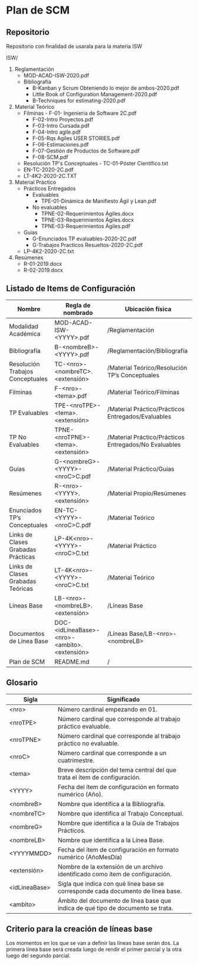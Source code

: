 # Plan de SCM

## Repositorio
Repositorio con finalidad de usarala para la materia ISW

ISW/

1. Reglamentación
	- MOD-ACAD-ISW-2020.pdf
	- Bibliografía
		- B-Kanban y Scrum Obteniendo lo mejor de ambos-2020.pdf
		- Little Book of Configuration Management-2020.pdf
		- B-Techniques for estimating-2020.pdf
2. Material Teórico
      - Filminas
                - F-01- Ingenieria de Software 2C.pdf
		- F-02-Intro Proyectos.pdf
		- F-03-Intro Cursada.pdf
		- F-04-Intro agile.pdf
		- F-05-Rqs Agiles USER STORIES.pdf                
		- F-06-Estimaciones.pdf                
		- F-07-Gestión de Productos de Software.pdf                
		- F-08-SCM.pdf
      - Resolución TP's Conceptuales
                - TC-01-Póster Científico.txt
      - EN-TC-2020-2C.pdf
      - LT-4K2-2020-2C.TXT
3. Material Práctico
	- Prácticos Entregados
		- Evaluables
			- TPE-01-Dinámica de Manifiesto Ágil y Lean.pdf
		- No evaluables
			- TPNE-02-Requerimientos Ágiles.docx 
			- TPNE-03-Requerimientos Ágiles.docx
			- TPNE-03-Requerimientos Ágiles.pdf
	- Guías
		- G-Enunciados TP evaluables-2020-2C.pdf
		- G-Trabajos Practicos Resueltos-2020-2C.pdf
	- LP-4K2-2020-2C.txt
4. Resúmenes
      - R-01-2019.docx
      - R-02-2019.docx

## Listado de Items de Configuración

| Nombre | Regla de nombrado | Ubicación física | 
| --- | --- | --- |
| Modalidad Académica | MOD-ACAD-ISW-\<YYYY\>.pdf | /Reglamentación | 
| Bibliografía | B-\<nombreB\>-\<YYYY\>.pdf | /Reglamentación/Bibliografía |
| Resolución Trabajos Conceptuales | TC-\<nro\>-\<nombreTC\>.<extensión> | /Material Teórico/Resolución TP’s Conceptuales |
| Filminas | F-\<nro\>-\<tema\>.pdf | /Material Teórico/Filminas |
| TP Evaluables | TPE-\<nroTPE\>-\<tema\>.<extensión> | /Material Práctico/Prácticos Entregados/Evaluables |
| TP No Evaluables | TPNE-\<nroTPNE\>-\<tema\>.<extensión> | /Material Práctico/Prácticos Entregados/No Evaluables |
| Guías | G-\<nombreG\>-\<YYYY\>-\<nroC\>C.pdf | /Material Práctico/Guías |
| Resúmenes | R-\<nro\>-\<YYYY\>.<extensión> | /Material Propio/Resúmenes |
| Enunciados TP’s Conceptuales | EN-TC-\<YYYY\>-\<nroC\>C.pdf | /Material Teórico|
| Links de Clases Grabadas Prácticas | LP-4K\<nro\>-\<YYYY\>-\<nroC\>C.txt | /Material Práctico |
| Links de Clases Grabadas Teóricas | LT-4K\<nro\>-\<YYYY\>-\<nroC\>C.txt | /Material Teórico |
| Líneas Base | LB-\<nro\>-\<nombreLB\>.<extensión> | /Líneas Base |
| Documentos de Línea Base | DOC-\<idLíneaBase\>-\<nro\>-\<ambito\>.<extensión> | /Líneas Base/LB-\<nro\>-\<nombreLB\> | 
| Plan de SCM | README.md | / |

## Glosario
| Sigla | Significado |
| --- | --- |
| \<nro\> | Número cardinal empezando en 01. | 
| \<nroTPE\> | Número cardinal que corresponde al trabajo práctico evaluable. |
| \<nroTPNE\> | Número cardinal que corresponde al trabajo práctico no evaluable. |
| \<nroC\> | Número cardinal que corresponde a un cuatrimestre. |
| \<tema\> | Breve descripción del tema central del que trata el ítem de configuración. |
| \<YYYY\> | Fecha del ítem de configuración en formato numérico (Año). |
| \<nombreB\> | Nombre que identifica a la Bibliografía. |
| \<nombreTC\> | Nombre que identifica al Trabajo Conceptual. |
| \<nombreG\> | Nombre que identifica a la Guía de Trabajos Prácticos. | 
| \<nombreLB\> | Nombre que identifica a la Línea Base. |
| \<YYYYMMDD\> | Fecha del ítem de configuración en formato numérico (AñoMesDía) | 
| \<extensión\> | Nombre de la extensión de un archivo identificado como ítem de configuración. |
| \<idLíneaBase\> | Sigla que indica con qué línea base se corresponde cada documento de línea base. |
| \<ambito\> | Ámbito del documento de línea base que indica de qué tipo de documento se trata.|

## Criterio para la creación de líneas base
Los momentos en los que se van a definir las líneas base serán dos. La primera línea base será creada luego de rendir el primer parcial y la otra luego del segundo parcial.
